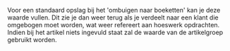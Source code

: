 Voor een standaard opslag bij het 'ombuigen naar boeketten' kan je deze waarde vullen. Dit zie je dan weer terug als je verdeelt naar een klant die omgebogen moet worden, wat weer refereert aan hoeswerk opdrachten. Indien bij het artikel niets ingevuld staat zal de waarde van de artikelgroep gebruikt worden.